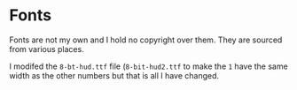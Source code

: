 # Fonts

Fonts are not my own and I hold no copyright over them. They are sourced from various places.

I modifed the `8-bt-hud.ttf` file (`8-bit-hud2.ttf` to make the `1` have the same width as the other numbers but that is all I have changed.
